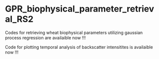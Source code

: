 # GPR_biophysical_parameter_retrieval_RS2

Codes for retrieving wheat biophysical parameters utilizing gaussian process regression are availaible now !!!

Code for plotting temporal analysis of backscatter intensitites is availaible now !!!



